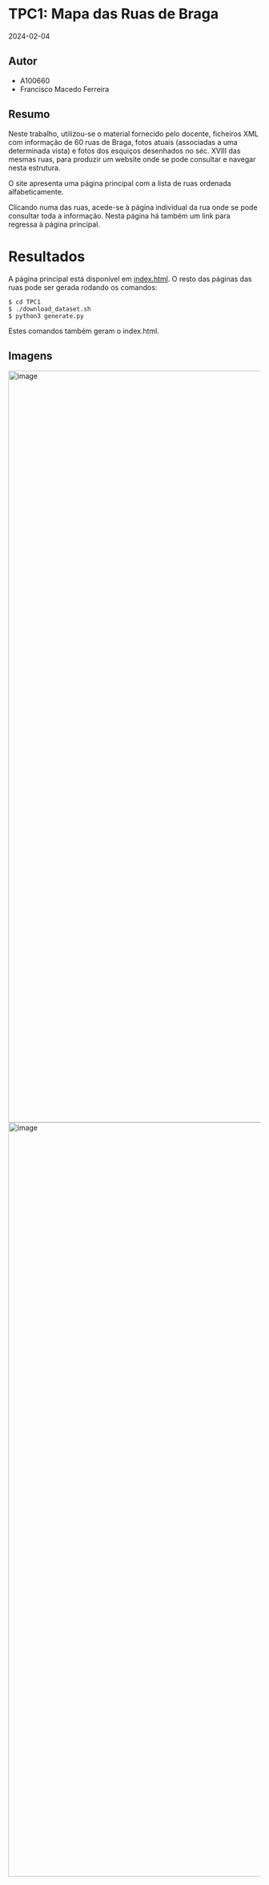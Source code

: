 # TPC1: Mapa das Ruas de Braga
2024-02-04

## Autor
- A100660
- Francisco Macedo Ferreira

## Resumo

Neste trabalho, utilizou-se o material fornecido pelo docente, ficheiros XML com informação de 60 ruas de Braga, fotos atuais (associadas a uma determinada vista) e fotos dos esquiços desenhados no séc. XVIII das mesmas ruas, para produzir um website onde se pode consultar e navegar nesta estrutura.

O site apresenta uma página principal com a lista de ruas ordenada alfabeticamente. 

Clicando numa das ruas, acede-se à página individual da rua onde se pode consultar toda a informação. Nesta página há também um link para regressa à página principal.

# Resultados

A página principal está disponível em [index.html](./index.html). O resto das páginas das ruas pode ser gerada rodando os comandos:

```
$ cd TPC1
$ ./download_dataset.sh
$ python3 generate.py
```

Estes comandos também geram o index.html.

## Imagens

<img width="1502" alt="image" src="https://github.com/chicoferreira/EngWeb2024/assets/36338391/0fe3513a-b328-48af-89ec-e7a48d4e3560">
<img width="1507" alt="image" src="https://github.com/chicoferreira/EngWeb2024/assets/36338391/8120f583-91f3-4253-9c75-70e109a3e6b9">
